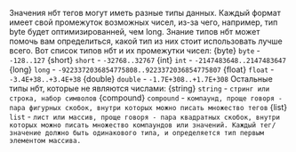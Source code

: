 Значения нбт тегов могут иметь разные типы данных. Каждый формат имеет свой промежуток возможных чисел, из-за чего, например, тип byte будет оптимизированней, чем long. Знание типов нбт может помочь вам определиться, какой тип из них стоит использовать лучше всего. Вот список типов нбт и их промежутки чисел:
{byte} `byte` - `-128..127`
{short} `short` - `-32768..32767`
{int} `int` - `-2147483648..2147483647`
{long} `long` - `-9223372036854775808..9223372036854775807`
{float} `float` - `-3.4E+38..+3.4E+38`
{double} `double` - `-1.7E+308..+1.7E+308`
Остальные типы нбт, которые не являются числами:
{string} `string` - `стринг или строка, набор символов`
{compound} `compound` - `компаунд, проще говоря - пара фигурных скобок, внутри которых можно писать множество тегов`
{list} `list` - `лист или массив, проще говоря - пара квадратных скобок, внутри которых можно писать множество компаундов или значений. Каждый тег/значение должно быть одинакового типа, и определяется тип первым элементом массива.`